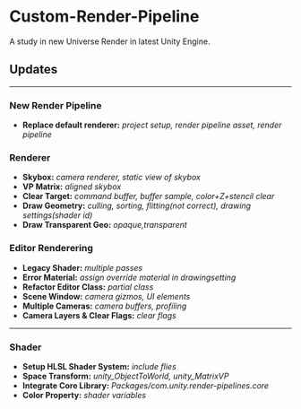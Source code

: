 # Custom-Render-Pipeline
A study in new Universe Render in latest Unity Engine.


## Updates

---

###  New Render Pipeline
- **Replace default renderer:** *project setup, render pipeline asset, render pipeline* 

###  Renderer
- **Skybox:** *camera renderer, static view of skybox* 
- **VP Matrix:** *aligned skybox* 
- **Clear Target:** *command buffer, buffer sample, color+Z+stencil clear* 
- **Draw Geometry:** *culling, sorting, flitting(not correct), drawing settings(shader id)* 
- **Draw Transparent Geo:** *opaque,transparent* 

###  Editor Renderering
- **Legacy Shader:** *multiple passes* 
- **Error Material:** *assign override material in drawingsetting* 
- **Refactor Editor Class:** *partial class* 
- **Scene Window:** *camera gizmos, UI elements* 
- **Multiple Cameras:** *camera buffers, profiling* 
- **Camera Layers & Clear Flags:** *clear flags* 

---

###  Shader
- **Setup HLSL Shader System:** *include flies* 
- **Space Transform:** *unity_ObjectToWorld, unity_MatrixVP* 
- **Integrate Core Library:** *Packages/com.unity.render-pipelines.core* 
- **Color Property:** *shader variables* 
